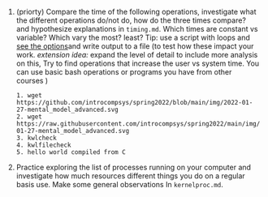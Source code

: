 1. (priorty) Compare the time of the following operations, investigate what the different operations do/not do, how do the three times compare? and hypothesize explanations in `timing.md`. Which times are constant vs variable? Which vary the most? least? Tip: use a script with loops and [see the options](https://man7.org/linux/man-pages/man1/time.1.html)and write output to a file (to test how these impact your work. *extension idea:* expand the level of detail to include more analysis on this, Try to find operations that increase the user vs system time.   You can use basic bash operations or programs you have from other courses )
    ```
    1. wget https://github.com/introcompsys/spring2022/blob/main/img/2022-01-27-mental_model_advanced.svg
    2. wget https://raw.githubusercontent.com/introcompsys/spring2022/main/img/2022-01-27-mental_model_advanced.svg
    3. kwlcheck
    4. kwlfilecheck
    5. hello world compiled from C
    ```
1. Practice exploring the list of processes running on your computer and investigate how much resources different things you do on a regular basis use. Make some general observations In `kernelproc.md`. 
